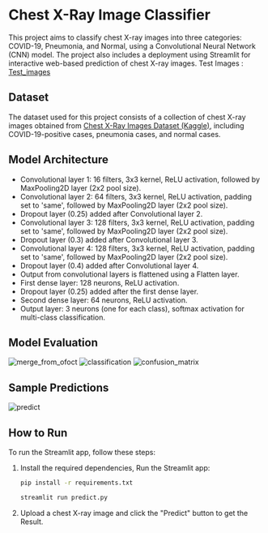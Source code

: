 # Chest X-Ray Image Classifier
This project aims to classify chest X-ray images into three categories: COVID-19, Pneumonia, and Normal, using a Convolutional Neural Network (CNN) model.
The project also includes a deployment using Streamlit for interactive web-based prediction of chest X-ray images.
Test Images : [Test_images](https://github.com/Vinay2022/Chest-X-Ray-Classification/tree/main/Test_images)

## Dataset
The dataset used for this project consists of a collection of chest X-ray images obtained from [Chest X-Ray Images Dataset (Kaggle)](https://www.kaggle.com/datasets/pranavraikokte/covid19-image-dataset), including COVID-19-positive cases, pneumonia cases, and normal cases.

## Model Architecture
* Convolutional layer 1: 16 filters, 3x3 kernel, ReLU activation, followed by MaxPooling2D layer (2x2 pool size).
* Convolutional layer 2: 64 filters, 3x3 kernel, ReLU activation, padding set to 'same', followed by MaxPooling2D layer (2x2 pool size).
* Dropout layer (0.25) added after Convolutional layer 2.
* Convolutional layer 3: 128 filters, 3x3 kernel, ReLU activation, padding set to 'same', followed by MaxPooling2D layer (2x2 pool size).
* Dropout layer (0.3) added after Convolutional layer 3.
* Convolutional layer 4: 128 filters, 3x3 kernel, ReLU activation, padding set to 'same', followed by MaxPooling2D layer (2x2 pool size).
* Dropout layer (0.4) added after Convolutional layer 4.
* Output from convolutional layers is flattened using a Flatten layer.
* First dense layer: 128 neurons, ReLU activation.
* Dropout layer (0.25) added after the first dense layer.
* Second dense layer: 64 neurons, ReLU activation.
* Output layer: 3 neurons (one for each class), softmax activation for multi-class classification.

## Model Evaluation
![merge_from_ofoct](https://user-images.githubusercontent.com/97530517/231857828-bfd7ce92-2b2c-456f-a339-534a87d8da69.jpg)
![classification](https://user-images.githubusercontent.com/97530517/231857615-47340376-1d2d-4918-b2e6-f141b56273ce.PNG)
![confusion_matrix](https://user-images.githubusercontent.com/97530517/231857703-a2c9aac9-f217-4095-b63d-6145e7b95de8.PNG)

## Sample Predictions
![predict](https://user-images.githubusercontent.com/97530517/231856798-74574e8d-fb31-45b0-a681-b9579900924d.jpg)

## How to Run

To run the Streamlit app, follow these steps:

1. Install the required dependencies, Run the Streamlit app:

   ```bash
   pip install -r requirements.txt

   streamlit run predict.py
3. Upload a chest X-ray image and click the "Predict" button to get the Result.
